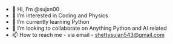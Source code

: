 - 👋 Hi, I’m @sujxn00
- 👀 I’m interested in Coding and Physics
- 🌱 I’m currently learning Python 
- 💞️ I’m looking to collaborate on Anything Python and AI related
- 📫 How to reach me - via email - shettysujan543@gmail.com

<!---
sujxn00/sujxn00 is a ✨ special ✨ repository because its `README.md` (this file) appears on your GitHub profile.
You can click the Preview link to take a look at your changes.
--->
